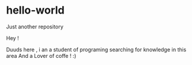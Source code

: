 # hello-world
Just another repository

  Hey !
  
  Duuds here , i an a student of programing searching for knowledge in this area
  And a Lover of coffe ! :)
